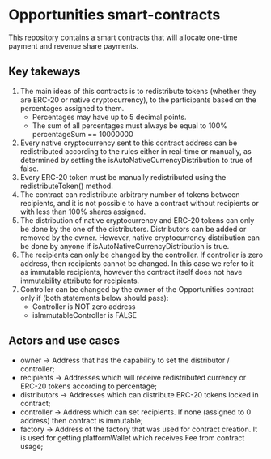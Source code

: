 # Opportunities smart-contracts

This repository contains a smart contracts that will allocate one-time payment and revenue share payments.

## Key takeways

1. The main ideas of this contracts is to redistribute tokens (whether they are ERC-20 or native cryptocurrency), to the participants based on the percentages assigned to them.
   - Percentages may have up to 5 decimal points.
   - The sum of all percentages must always be equal to 100% percentageSum == 10000000
1. Every native cryptocurrency sent to this contract address can be redistributed according to the rules either in real-time or manually, as determined by setting the isAutoNativeCurrencyDistribution to true of false.
1. Every ERC-20 token must be manually redistributed using the redistributeToken() method.
1. The contract can redistribute arbitrary number of tokens between recipients, and it is not possible to have a contract without recipients or with less than 100% shares assigned.
1. The distribution of native cryptocurrency and ERC-20 tokens can only be done by the one of the distributors. Distributors can be added or removed by the owner. However, native cryptocurrency distribution can be done by anyone if isAutoNativeCurrencyDistribution is true.
1. The recipients can only be changed by the controller. If controller is zero address, then recipients cannot be changed. In this case we refer to it as immutable recipients, however the contract itself does not have immutability attribute for recipients.
1. Controller can be changed by the owner of the Opportunities contract only if (both statements below should pass):
   - Controller is NOT zero address
   - isImmutableController is FALSE

## Actors and use cases

- owner → Address that has the capability to set the distributor / controller;
- recipients → Addresses which will receive redistributed currency or ERC-20 tokens according to percentage;
- distributors → Addresses which can distribute ERC-20 tokens locked in contract;
- controller → Address which can set recipients. If none (assigned to 0 address) then contract is immutable;
- factory → Address of the factory that was used for contract creation. It is used for getting platformWallet which receives Fee from contract usage;
